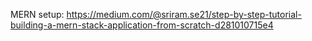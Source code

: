 MERN setup: https://medium.com/@sriram.se21/step-by-step-tutorial-building-a-mern-stack-application-from-scratch-d281010715e4